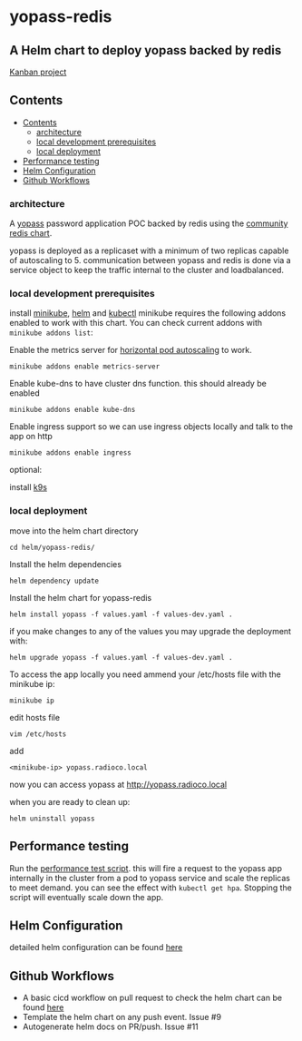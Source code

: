 # yopass-redis

## A Helm chart to deploy yopass backed by redis

[Kanban project](https://github.com/androidwiltron/legendary-winner/projects/1)

## Contents

  * [Contents](#contents)
    + [architecture](#architecture)
    + [local development prerequisites](#local-development-prerequisites)
    + [local deployment](#local-deployment)
  * [Performance testing](#performance-testing)
  * [Helm Configuration](#helm-configuration)
  * [Github Workflows](#github-workflows)

### architecture

A [yopass](https://github.com/jhaals/yopass) password application POC backed by redis using the [community redis chart](https://bitnami.com/stack/redis/helm).

yopass is deployed as a replicaset with a minimum of two replicas capable of autoscaling to 5. communication between yopass and redis is done via a service object to keep the traffic internal to the cluster and loadbalanced.

### local development prerequisites

install [minikube](https://minikube.sigs.k8s.io/docs/start/), [helm](https://helm.sh/docs/intro/install/) and [kubectl](https://kubernetes.io/docs/tasks/tools/)
minikube requires the following addons enabled to work with this chart. You can check current addons with `minikube addons list`:

Enable the metrics server for [horizontal pod autoscaling](https://kubernetes.io/docs/tasks/run-application/horizontal-pod-autoscale-walkthrough/) to work.
```
minikube addons enable metrics-server
```

Enable kube-dns to have cluster dns function. this should already be enabled
```
minikube addons enable kube-dns
```

Enable ingress support so we can use ingress objects locally and talk to the app on http
```
minikube addons enable ingress
```

optional:

install [k9s](https://github.com/derailed/k9s)


### local deployment

move into the helm chart directory

```
cd helm/yopass-redis/
```

Install the helm dependencies

```
helm dependency update
```

Install the helm chart for yopass-redis

```
helm install yopass -f values.yaml -f values-dev.yaml .
```

if you make changes to any of the values you may upgrade the deployment with:

```
helm upgrade yopass -f values.yaml -f values-dev.yaml .
```

To access the app locally you need ammend your /etc/hosts file with the minikube ip:

```
minikube ip
```

edit hosts file
```
vim /etc/hosts
```
add
```
<minikube-ip> yopass.radioco.local
```

now you can access yopass at  http://yopass.radioco.local

when you are ready to clean up:

```
helm uninstall yopass
```

## Performance testing

Run the [performance test script](tests/performance/http-saturate-yopass.sh). this will fire a request to the yopass app internally in the cluster from a pod to yopass service and scale the replicas to meet demand.
you can see the effect with `kubectl get hpa`. Stopping the script will eventually scale down the app.

## Helm Configuration

detailed helm configuration can be found [here](helm/yopass-redis/README.md)

## Github Workflows

 - A basic cicd workflow on pull request to check the helm chart can be found [here](.github/workflows/test-helm.yaml)
 - Template the helm chart on any push event. Issue #9
 - Autogenerate helm docs on PR/push. Issue #11